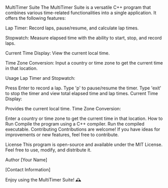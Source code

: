 MultiTimer Suite
The MultiTimer Suite is a versatile C++ program that combines various time-related functionalities into a single application. It offers the following features:

Lap Timer: Record laps, pause/resume, and calculate lap times.

Stopwatch: Measure elapsed time with the ability to start, stop, and record laps.

Current Time Display: View the current local time.

Time Zone Conversion: Input a country or time zone to get the current time in that location.

Usage
Lap Timer and Stopwatch:

Press Enter to record a lap.
Type 'p' to pause/resume the timer.
Type 'exit' to stop the timer and view total elapsed time and lap times.
Current Time Display:

Provides the current local time.
Time Zone Conversion:

Enter a country or time zone to get the current time in that location.
How to Run
Compile the program using a C++ compiler.
Run the compiled executable.
Contributing
Contributions are welcome! If you have ideas for improvements or new features, feel free to contribute.

License
This program is open-source and available under the MIT License. Feel free to use, modify, and distribute it.

Author
[Your Name]

[Contact Information]

Enjoy using the MultiTimer Suite! 🕰️





